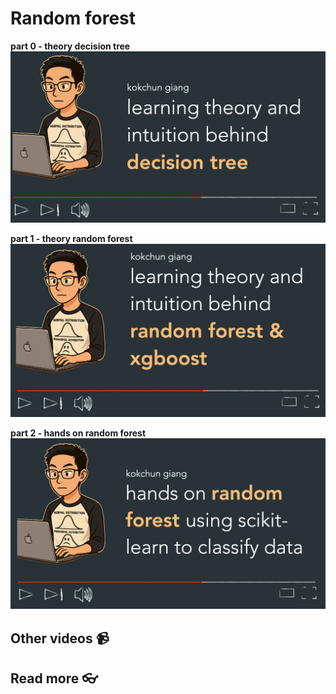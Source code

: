 # Random forest

**part 0 - theory decision tree**
<a href="https://youtu.be/BwfbC2a019Y" target="_blank">
  <img src="https://github.com/kokchun/assets/blob/main/machine_learning/decision_tree_theory.png?raw=true" alt="DESCRIPTION" width="600">
</a>

**part 1 - theory random forest**
<a href="https://youtu.be/Av6wjWjkMAw" target="_blank">
  <img src="https://github.com/kokchun/assets/blob/main/machine_learning/rf_xg_theory.png?raw=true" alt="random forest and xgboost theory" width="600">
</a>

**part 2 - hands on random forest**
<a href="https://youtu.be/AZNrn9ihZkw" target="_blank">
  <img src="https://github.com/kokchun/assets/blob/main/machine_learning/random_forest_practical.png?raw=true" alt="random forest hands on" width="600">
</a>





## Other videos 📹

## Read more 👓
